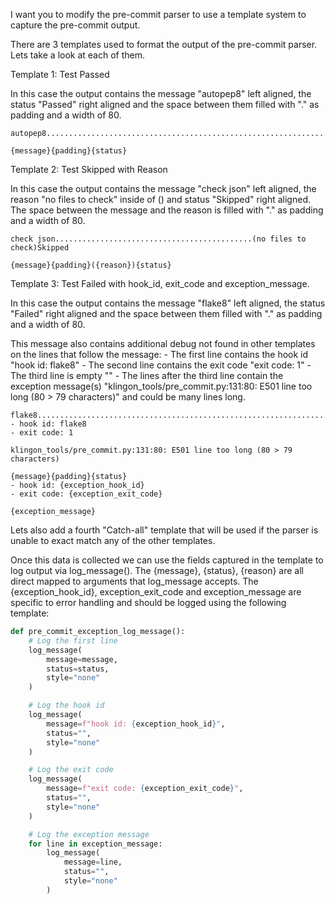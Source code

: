 I want you to modify the pre-commit parser to use a template system to capture
the pre-commit output.

There are 3 templates used to format the output of the pre-commit parser. Lets
take a look at each of them.

Template 1: Test Passed

In this case the output contains the message "autopep8" left aligned, the
status "Passed" right aligned and the space between them filled with "." as
padding and a width of 80.

```raw_output
autopep8..................................................................Passed
```

```message_template[padding=".", width=80]
{message}{padding}{status}
```

Template 2: Test Skipped with Reason

In this case the output contains the message "check json" left aligned, the
reason "no files to check" inside of () and status "Skipped" right aligned. The
space between the message and the reason is filled with "." as padding and a
width of 80.

```raw_output
check json............................................(no files to check)Skipped
```

```message_template[padding=".", width=80]
{message}{padding}({reason}){status}
```

Template 3: Test Failed with hook_id, exit_code and exception_message.

In this case the output contains the message "flake8" left aligned, the status
"Failed" right aligned and the space between them filled with "." as
padding and a width of 80.

This message also contains additional debug not found in other templates on the
lines that follow the message:
    - The first line contains the hook id "hook id: flake8"
    - The second line contains the exit code "exit code: 1"
    - The third line is empty ""
    - The lines after the third line contain the exception message(s)
    "klingon_tools/pre_commit.py:131:80: E501 line too long (80 > 79
    characters)" and could be many lines long.

```raw_output
flake8...................................................................Failed
- hook id: flake8
- exit code: 1

klingon_tools/pre_commit.py:131:80: E501 line too long (80 > 79 characters)
```

```message_template[padding=".", width=80]
{message}{padding}{status}
- hook id: {exception_hook_id}
- exit code: {exception_exit_code}

{exception_message}
```

Lets also add a fourth "Catch-all" template that will be used if the parser is
unable to exact match any of the other templates.

Once this data is collected we can use the fields captured in the template to
log output via log_message(). The {message}, {status}, {reason} are all direct
mapped to arguments that log_message accepts. The {exception_hook_id},
exception_exit_code and exception_message are specific to error handling and
should be logged using the following template:

```python
def pre_commit_exception_log_message():
    # Log the first line
    log_message(
        message=message,
        status=status,
        style="none"
    )

    # Log the hook id
    log_message(
        message=f"hook id: {exception_hook_id}",
        status="",
        style="none"
    )

    # Log the exit code
    log_message(
        message=f"exit code: {exception_exit_code}",
        status="",
        style="none"
    )

    # Log the exception message
    for line in exception_message:
        log_message(
            message=line,
            status="",
            style="none"
        )
```
